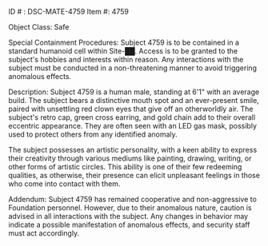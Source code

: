 ID # : DSC-MATE-4759
Item #: 4759

Object Class: Safe

Special Containment Procedures:
Subject 4759 is to be contained in a standard humanoid cell within Site-██. Access is to be granted to the subject's hobbies and interests within reason. Any interactions with the subject must be conducted in a non-threatening manner to avoid triggering anomalous effects.

Description:
Subject 4759 is a human male, standing at 6'1" with an average build. The subject bears a distinctive mouth spot and an ever-present smile, paired with unsettling red clown eyes that give off an otherworldly air. The subject's retro cap, green cross earring, and gold chain add to their overall eccentric appearance. They are often seen with an LED gas mask, possibly used to protect others from any identified anomaly.

The subject possesses an artistic personality, with a keen ability to express their creativity through various mediums like painting, drawing, writing, or other forms of artistic circles. This ability is one of their few redeeming qualities, as otherwise, their presence can elicit unpleasant feelings in those who come into contact with them.

Addendum:
Subject 4759 has remained cooperative and non-aggressive to Foundation personnel. However, due to their anomalous nature, caution is advised in all interactions with the subject. Any changes in behavior may indicate a possible manifestation of anomalous effects, and security staff must act accordingly.